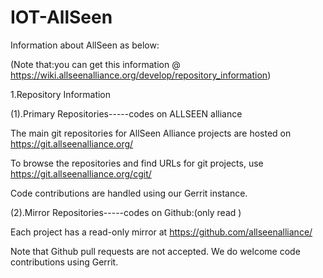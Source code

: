 # IOT-AllSeen

Information about  AllSeen as below:

(Note that:you can get this information @ https://wiki.allseenalliance.org/develop/repository_information)

1.Repository Information

(1).Primary Repositories-----codes on ALLSEEN alliance

The main git repositories for AllSeen Alliance projects are hosted on https://git.allseenalliance.org/

To browse the repositories and find URLs for git projects, use https://git.allseenalliance.org/cgit/

Code contributions are handled using our Gerrit instance.

(2).Mirror Repositories-----codes on Github:(only read )

Each project has a read-only mirror at https://github.com/allseenalliance/

Note that Github pull requests are not accepted. We do welcome code contributions using Gerrit.
